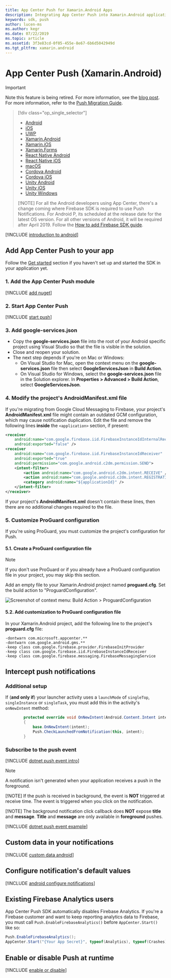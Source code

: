 ```yaml
---
title: App Center Push for Xamarin.Android Apps
description: Integrating App Center Push into Xamarin.Android applications
keywords: sdk, push
author: lucen-ms
ms.author: kegr
ms.date: 07/22/2019
ms.topic: article
ms.assetid: 3f3e83cd-0f05-455e-8e67-6b6d5042949d
ms.tgt_pltfrm: xamarin.android
---
```


# App Center Push (Xamarin.Android)
> [!IMPORTANT]
> Note this feature is being retired. For more information, see the [blog post](https://devblogs.microsoft.com/appcenter/app-center-mbaas-retirement/). For more information, refer to the [Push Migration Guide](~/migration/push/index.md).

> [!div  class="op_single_selector"]
> * [Android](android.md)
> * [iOS](ios.md)
> * [UWP](uwp.md)
> * [Xamarin.Android](xamarin-android.md)
> * [Xamarin.iOS](xamarin-ios.md)
> * [Xamarin.Forms](xamarin-forms.md)
> * [React Native Android](react-native-android.md)
> * [React Native iOS](react-native-ios.md)
> * [macOS](macos.md)
> * [Cordova Android](cordova-android.md)
> * [Cordova iOS](cordova-ios.md)
> * [Unity Android](unity-android.md)
> * [Unity iOS](unity-ios.md)
> * [Unity Windows](unity-windows.md)
> 
> [!NOTE]
> For all the Android developers using App Center, there's a change coming where Firebase SDK is required to use Push Notifications. For Android P, its scheduled at the release date for the latest OS version. For all other versions of Android, it will be required after April 2019. Follow the [How to add Firebase SDK guide](migration/xamarin-android.md).

[!INCLUDE [introduction to android](includes/introduction-android.md)]

## Add App Center Push to your app
Follow the [Get started](~/sdk/getting-started/xamarin.md) section if you haven't set up and started the SDK in your application yet.

### 1. Add the App Center Push module

[!INCLUDE [add nuget](includes/add-nuget.md)]

### 2. Start App Center Push

[!INCLUDE [start push](includes/start-push.md)]

### 3. Add google-services.json

* Copy the **google-services.json** file into the root of your Android specific project using Visual Studio so that the file is visible in the solution.
* Close and reopen your solution.
* The next step depends if you're on Mac or Windows:
    * On Visual Studio for Mac, open the context menu on the **google-services.json** file then select **GoogleServicesJson** in **Build Action**.
    * On Visual Studio for Windows, select the **google-services.json** file in the Solution explorer. In **Properties > Advanced > Build Action**, select **GoogleServicesJson**.

### 4. Modify the project's AndroidManifest.xml file

If you're migrating from Google Cloud Messaging to Firebase, your project's **AndroidManifest.xml** file might contain an outdated GCM configuration, which may cause notification duplication. Edit the file and remove the following lines **inside** the `<application>` section, if present:

```xml
<receiver
    android:name="com.google.firebase.iid.FirebaseInstanceIdInternalReceiver"
    android:exported="false" />
<receiver
    android:name="com.google.firebase.iid.FirebaseInstanceIdReceiver"
    android:exported="true"
    android:permission="com.google.android.c2dm.permission.SEND">
    <intent-filter>
        <action android:name="com.google.android.c2dm.intent.RECEIVE" />
        <action android:name="com.google.android.c2dm.intent.REGISTRATION" />
        <category android:name="${applicationId}" />
    </intent-filter>
</receiver>
```

If your project's **AndroidManifest.xml** doesn't contain these lines, then there are no additional changes required to the file.

### 5. Customize ProGuard configuration

If you're using ProGuard, you must customize the project's configuration for Push.

#### 5.1. Create a ProGuard configuration file

> [!NOTE]
> If you don't use ProGuard or if you already have a ProGuard configuration file in your project, you may skip this section.

Add an empty file to your Xamarin.Android project named **proguard.cfg**. Set the build action to "ProguardConfiguration".

![Screenshot of context menu: Build Action > ProguardConfiguration](images/proguard-configuration-build-action.png)

#### 5.2. Add customization to ProGuard configuration file

In your Xamarin.Android project, add the following line to the project's **proguard.cfg** file:

```text
-dontwarn com.microsoft.appcenter.**
-dontwarn com.google.android.gms.**
-keep class com.google.firebase.provider.FirebaseInitProvider
-keep class com.google.firebase.iid.FirebaseInstanceIdReceiver
-keep class com.google.firebase.messaging.FirebaseMessagingService
```

## Intercept push notifications

### Additional setup

If (**and only if**) your launcher activity uses a `launchMode` of `singleTop`, `singleInstance` or `singleTask`, you must add this in the activity's `onNewIntent` method:

```csharp
        protected override void OnNewIntent(Android.Content.Intent intent)
        {
            base.OnNewIntent(intent);
            Push.CheckLaunchedFromNotification(this, intent);
        }
```

### Subscribe to the push event

[!INCLUDE [dotnet push event intro](includes/dotnet-push-event-intro.md)]

> [!NOTE]
> A notification isn't generated when your application receives a push in the foreground.
> 
> [!NOTE]
> If the push is received in background, the event is **NOT** triggered at receive time.
> The event is triggered when you click on the notification.
> 
> [!NOTE]
> The background notification click callback does **NOT** expose **title** and **message**.
> **Title** and **message** are only available in **foreground** pushes.

[!INCLUDE [dotnet push event example](includes/dotnet-push-event-example.md)]

## Custom data in your notifications

[!INCLUDE [custom data android](includes/custom-data-android.md)]

## Configure notification's default values

[!INCLUDE [android configure notifications](includes/android-configure-notifications.md)]

## Existing Firebase Analytics users

App Center Push SDK automatically disables Firebase Analytics. If you're a Firebase customer and want to keep reporting analytics data to Firebase, you must call `Push.EnableFirebaseAnalytics()` before `AppCenter.Start()` like so:

```csharp
Push.EnableFirebaseAnalytics();
AppCenter.Start("{Your App Secret}", typeof(Analytics), typeof(Crashes), typeof(Push));
```

## Enable or disable Push at runtime

[!INCLUDE [enable or disable](includes/enable-or-disable.md)]
